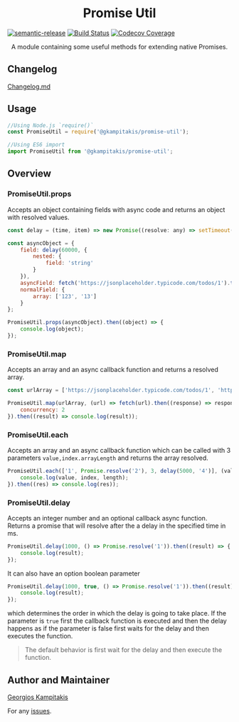 <h1 align="center"> Promise Util </h1>

[![semantic-release](https://img.shields.io/badge/%20%20%F0%9F%93%A6%F0%9F%9A%80-semantic--release-e10079.svg)](https://github.com/semantic-release/semantic-release)
[![Build Status](https://travis-ci.org/gkampitakis/PromiseExtension.svg?branch=master)](https://travis-ci.org/gkampitakis/PromiseExtension)
[![Codecov Coverage](https://img.shields.io/codecov/c/github/gkampitakis/PromiseExtension)](https://codecov.io/gh/gkampitakis/PromiseExtension)

<p  align="center">A module containing some useful methods for extending native Promises.</p>

## Changelog

[Changelog.md]('./CHANGELOG.md')

## Usage

```javascript
//Using Node.js `require()`
const PromiseUtil = require('@gkampitakis/promise-util');

//Using ES6 import
import PromiseUtil from '@gkampitakis/promise-util';
```

## Overview

### PromiseUtil.props

Accepts an object containing fields with async code and returns an object with resolved values.

```javascript
const delay = (time, item) => new Promise((resolve: any) => setTimeout(resolve(item), time));

const asyncObject = {
	field: delay(60000, {
		nested: {
			field: 'string'
		}
	}),
	asyncField: fetch('https://jsonplaceholder.typicode.com/todos/1').then((response) => response.json()),
	normalField: {
		array: ['123', '13']
	}
};

PromiseUtil.props(asyncObject).then((object) => {
	console.log(object);
});
```

### PromiseUtil.map

Accepts an array and an async callback function and returns a resolved array.

```javascript
const urlArray = ['https://jsonplaceholder.typicode.com/todos/1', 'https://jsonplaceholder.typicode.com/todos/1'];

PromiseUtil.map(urlArray, (url) => fetch(url).then((response) => response.json()), {
	concurrency: 2
}).then((result) => console.log(result));
```

### PromiseUtil.each

Accepts an array and an async callback function which can be called with 3 parameters `value,index.arrayLength` and returns the array resolved.

```javascript
PromiseUtil.each(['1', Promise.resolve('2'), 3, delay(5000, '4')], (value, index, length) => {
	console.log(value, index, length);
}).then((res) => console.log(res));
```

### PromiseUtil.delay

Accepts an integer number and an optional callback async function. Returns a promise that will resolve after the a delay in the specified time in ms.

```javascript
PromiseUtil.delay(1000, () => Promise.resolve('1')).then((result) => {
	console.log(result);
});
```

It can also have an option boolean parameter

```javascript
PromiseUtil.delay(1000, true, () => Promise.resolve('1')).then((result) => {
	console.log(result);
});
```

which determines the order in which the delay is going to take place. If the parameter is `true` first the callback function is executed
and then the delay happens as if the parameter is false first waits for the delay and then executes the function.

> The default behavior is first wait for the delay and then execute the function.

## Author and Maintainer

[Georgios Kampitakis](https://github.com/gkampitakis)

For any [issues](https://github.com/gkampitakis/promiseExtension/issues).
